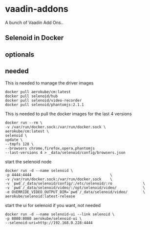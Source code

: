 # vaadin-addons
A bunch of Vaadin Add Ons..

## Selenoid in Docker

## optionals 


## needed

This is needed to manage the driver images 

```
docker pull aerokube/cm:latest
docker pull selenoid/hub
docker pull selenoid/video-recorder
docker pull selenoid/phantomjs:2.1.1
```

This is needed to pull the docker images for the last 4 versions

```
docker run --rm \
-v /var/run/docker.sock:/var/run/docker.sock \
aerokube/cm:latest \
selenoid \
update \
--tmpfs 128 \  
--browsers chrome,firefox,opera,phantomjs 
--last-versions 4 > _data/selenoid/config/browsers.json
```


start the selenoid node

```
docker run -d --name selenoid \
-p 4444:4444                                    \
-v /var/run/docker.sock:/var/run/docker.sock    \
-v `pwd`/_data/selenoid/config/:/etc/selenoid/:ro              \
-v `pwd`/_data/selenoid/video/:/opt/selenoid/video/            \
-e OVERRIDE_VIDEO_OUTPUT_DIR=`pwd`/_data/selenoid/video/       \
aerokube/selenoid:latest-release
```

start the ui for selenoid if you want, not needed

```
docker run -d --name selenoid-ui --link selenoid \
-p 8080:8080 aerokube/selenoid-ui \
--selenoid-uri=http://192.168.0.228:4444
```

